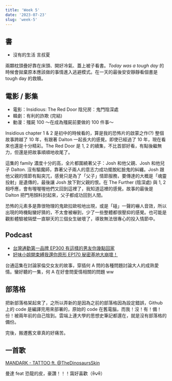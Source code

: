 ```yaml
---
title: 'Week 5'
date: '2023-07-23'
slug: 'week-5'
---
```


## 書

- 沒有的生活 言叔夏

兩顆枕頭疊好靠在床頭、開好冷氣、蓋上被子看書。*Today was a tough day* 的時候會拋棄原本應該做的事情進入逃避模式。在一天的最後安安靜靜看個書是 tough day 的救贖。

## 電影 / 影集

- 電影：Insidious: The Red Door 陰兒房：鬼門陰深處
- 韓劇：有利的詐欺 (完結)
- 動漫：殭屍 100 ～在成為殭屍前要做的 100 件事～

Insidious chapter 1 & 2 是初中的時候看的，算是我的恐怖片的啟蒙之作(?) 整個故事跨越了 10 年，有跟著 Dalton 一起長大的感覺。即使已經過了 10 年，現在看來也還是十分精彩。The Red Door 是 1, 2 的續集，不比首部好看，有點後繼無力，但還是把故事順順地收尾了。

這集的 family 濃度十分的高，全片都圍繞著父子：Josh 和他父親、Josh 和他兒子 Dalton. 沒有驅魔師，靠著父子兩人的意志力成功擺脫紅臉鬼的糾纏。Josh 跟他父親的情節有點突兀，感覺只是為了「父子」情節服務，要傳達的大概是「魂靈投射」是遺傳的，最後讓 Josh 放下對父親的恨。在 The Further (陰深處) 與 1, 2 相呼應，會有喔喔喔他們又回到這裡了，我知道這裡的感覺。故事的最後是 Dalton 把門用顏料封起來，父子都成功回到人間。

恐怖的元素多是靠很物理的鬼歐拉歐啦地出現，或是「碰」一聲的嚇人音效，所以出現的時機點蠻好猜的，不太會被嚇到，少了一些整體都很壓抑的感覺。也可能是觀影體驗被隔壁一直聊天的三個女生破壞了，導致無法很專心的投入情節中。

## Podcast

- [台灣通勤第一品牌 EP300 有這樣的男友你幾點回家](https://open.spotify.com/episode/4BWtvoZPevhCRr3vhT2BYD?si=90e2145dfea44a21&nd=1)
- [好味小姐開束縛我還你原形 EP170 秘密基地大崩壞！](https://open.spotify.com/show/1UMD24QF04ivrjyzJhZisE)

台通這集在討論家倫交女友的故事，穿插何 A 問的各種問題討論大人的成熟愛情。蠻好聽的一集，何 A 在好會問愛情相關的問題 ww

## 部落格

把新部落格架起來了，之所以弄新的是因為之前的部落格因為設定錯誤，Github 上的 code 是編譯完用來部署的，原始的 code 在舊電腦，而我！沒！有！備！份！被兩年前的自己陰到。雲端上連大學的思想史筆記都還在，就是沒有部落格的備份。

完後，搬遷舊文章真的好痛苦。

## 一首歌

[MANDARK - TATTOO ft. @TheDinosaursSkin](https://www.youtube.com/watch?v=xQ8xti7rhz0)

曼達 feat 恐龍的皮，豪讚！！！窩好喜歡（ꉺ౪ꉺ）
